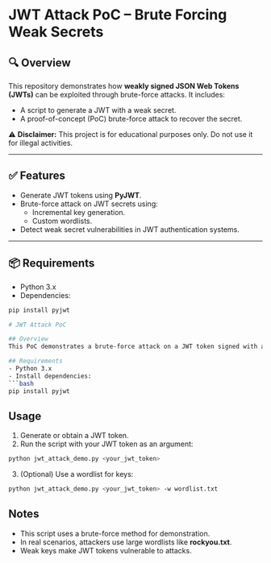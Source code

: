 # JWT Attack PoC – Brute Forcing Weak Secrets

## 🔍 Overview
This repository demonstrates how **weakly signed JSON Web Tokens (JWTs)** can be exploited through brute-force attacks. It includes:
- A script to generate a JWT with a weak secret.
- A proof-of-concept (PoC) brute-force attack to recover the secret.

⚠️ **Disclaimer:** This project is for educational purposes only. Do not use it for illegal activities.

---

## ✅ Features
- Generate JWT tokens using **PyJWT**.
- Brute-force attack on JWT secrets using:
  - Incremental key generation.
  - Custom wordlists.
- Detect weak secret vulnerabilities in JWT authentication systems.

---

## 📦 Requirements
- Python 3.x
- Dependencies:
```bash
pip install pyjwt

# JWT Attack PoC

## Overview
This PoC demonstrates a brute-force attack on a JWT token signed with a weak secret key using `PyJWT`.

## Requirements
- Python 3.x
- Install dependencies:
```bash
pip install pyjwt
```

## Usage
1. Generate or obtain a JWT token.
2. Run the script with your JWT token as an argument:
```bash
python jwt_attack_demo.py <your_jwt_token>
```
3. (Optional) Use a wordlist for keys:
```bash
python jwt_attack_demo.py <your_jwt_token> -w wordlist.txt
```

## Notes
- This script uses a brute-force method for demonstration.
- In real scenarios, attackers use large wordlists like **rockyou.txt**.
- Weak keys make JWT tokens vulnerable to attacks.
